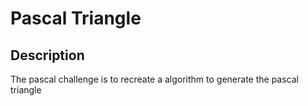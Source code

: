 # Pascal Triangle

## Description
The pascal challenge is to recreate a algorithm to generate the pascal triangle
